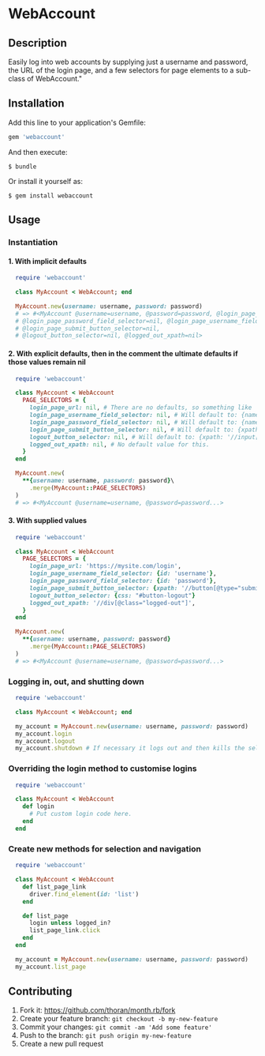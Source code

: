 # WebAccount

## Description

Easily log into web accounts by supplying just a username and password, the URL of the login page, and a few selectors for page elements to a sub-class of WebAccount."

## Installation

Add this line to your application's Gemfile:
```ruby
gem 'webaccount'
```
And then execute:
```shell
$ bundle
```
Or install it yourself as:
```shell
$ gem install webaccount
```

## Usage

### Instantiation

#### 1. With implicit defaults
```ruby
  require 'webaccount'

  class MyAccount < WebAccount; end

  MyAccount.new(username: username, password: password)
  # => #<MyAccount @username=username, @password=password, @login_page_url=nil,
  # @login_page_password_field_selector=nil, @login_page_username_field_selector=nil,
  # @login_page_submit_button_selector=nil,
  # @logout_button_selector=nil, @logged_out_xpath=nil>
```

#### 2. With explicit defaults, then in the comment the ultimate defaults if those values remain nil
```ruby
  require 'webaccount'

  class MyAccount < WebAccount
    PAGE_SELECTORS = {
      login_page_url: nil, # There are no defaults, so something like 'https://mysite.com/login' is required.
      login_page_username_field_selector: nil, # Will default to: {name: 'username'}
      login_page_password_field_selector: nil, # Will default to: {name: 'password'}
      login_page_submit_button_selector: nil, # Will default to: {xpath: '//input[@type="submit" and @value="Login"]'}
      logout_button_selector: nil, # Will default to: {xpath: '//input[@type="submit" and @value="Logout"]'}
      logged_out_xpath: nil, # No default value for this.
    }
  end

  MyAccount.new(
    **{username: username, password: password}\
      .merge(MyAccount::PAGE_SELECTORS)
  )
  # => #<MyAccount @username=username, @password=password...>
```

#### 3. With supplied values
```ruby
  require 'webaccount'

  class MyAccount < WebAccount
    PAGE_SELECTORS = {
      login_page_url: 'https://mysite.com/login',
      login_page_username_field_selector: {id: 'username'},
      login_page_password_field_selector: {id: 'password'},
      login_page_submit_button_selector: {xpath: '//button[@type="submit" and @value="Login"]'},
      logout_button_selector: {css: "#button-logout"}
      logged_out_xpath: '//div[@class="logged-out"]',
    }
  end

  MyAccount.new(
    **{username: username, password: password}
      .merge(MyAccount::PAGE_SELECTORS)
  )
  # => #<MyAccount @username=username, @password=password...>
```

### Logging in, out, and shutting down
```ruby
  require 'webaccount'

  class MyAccount < WebAccount; end

  my_account = MyAccount.new(username: username, password: password)
  my_account.login
  my_account.logout
  my_account.shutdown # If necessary it logs out and then kills the selenium session.
```

### Overriding the login method to customise logins
```ruby
  require 'webaccount'

  class MyAccount < WebAccount
    def login
      # Put custom login code here.
    end
  end
```

### Create new methods for selection and navigation
```ruby
  require 'webaccount'

  class MyAccount < WebAccount
    def list_page_link
      driver.find_element(id: 'list')
    end

    def list_page
      login unless logged_in?
      list_page_link.click
    end
  end

  my_account = MyAccount.new(username: username, password: password)
  my_account.list_page
```

## Contributing

1. Fork it: https://github.com/thoran/month.rb/fork
2. Create your feature branch: `git checkout -b my-new-feature`
3. Commit your changes: `git commit -am 'Add some feature'`
4. Push to the branch: `git push origin my-new-feature`
5. Create a new pull request
